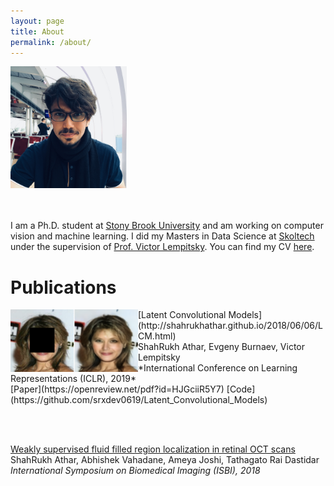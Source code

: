 ```yaml
---
layout: page
title: About
permalink: /about/
---
```

<img src="/images/IMG_2922.jpg" height="195px" width="186px" ><br/>
<br/>
<br/>


I am a Ph.D. student at [Stony Brook University](https://www.cs.stonybrook.edu/) and am working on computer vision and machine learning. I did my Masters in Data Science at [Skoltech](https://http://www.skoltech.ru/en) under the supervision of [Prof. Victor Lempitsky](http://faculty.skoltech.ru/people/victorlempitsky). You can find my CV [here](/assets/CV.pdf).


# Publications

<img align="left" src="/images/Teaser_LCM.png" height="100px" width="204px">
 [Latent Convolutional Models](http://shahrukhathar.github.io/2018/06/06/LCM.html)<br/>
 ShahRukh Athar, Evgeny Burnaev, Victor Lempitsky<br/>
 *International Conference on Learning Representations (ICLR), 2019*<br/>
 [Paper](https://openreview.net/pdf?id=HJGciiR5Y7) [Code](https://github.com/srxdev0619/Latent_Convolutional_Models)

<br/><br/>


[Weakly supervised fluid filled region localization in retinal OCT scans](https://ieeexplore.ieee.org/abstract/document/8363849)<br/>
ShahRukh Athar, Abhishek Vahadane, Ameya Joshi, Tathagato Rai Dastidar<br/>
*International Symposium on Biomedical Imaging (ISBI), 2018*
